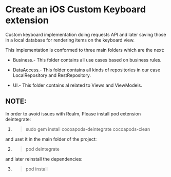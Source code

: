 # Create an iOS Custom Keyboard extension

Custom keyboard implementation doing requests API and later saving those in a local database for rendering items on the keyboard view.

This implementation is conformed to three main folders which are the next:

* Business.- This folder contains all use cases based on business rules.

* DataAccess.- This folder contains all kinds of repositories in our case LocalRepository and RestRepository.

* UI.- This folder contains al related to Views and ViewModels.

## NOTE:
In order to avoid issues with Realm, Please install pod extension deintegrate:

1) > sudo gem install cocoapods-deintegrate cocoapods-clean

and uset it in the main folder of the project:
 
2) > pod deintegrate

and later reinstall the dependencies:

3) > pod install
